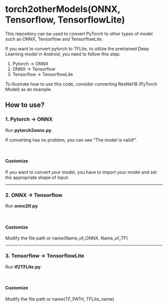 # torch2otherModels(ONNX, Tensorflow, TensorflowLite)
 
This repository can be used to convert PyTorch to other types of model such as ONNX, Tensorflow and TensorflowLite.

If you want to convert pytorch to TFLite, to utilize the pretrained Deep Learning model in Android, you need to follow this step:

1. Pytorch -> ONNX
2. ONNX -> Tensorflow
3. Tensorflow -> TensorflowLite

To illustrate how to use this code, consider converting ResNet18 (PyTorch Model) as an example.

## How to use?

### 1. Pytorch -> ONNX
Run __pytorch2onnx.py__.

If converting has no problem, you can see "The model is valid!".

<br>

#### Customize

If you want to convert your model, you have to import your model and set the appropriate shape of input.

<hr>

### 2. ONNX -> Tensorflow
Run __onnx2tf.py__.

<br>

#### Customize

Modify the file path or name(Name_of_ONNX, Name_of_TF)

<hr>

### 3. Tensorflow -> TensorflowLite
Run __tf2TFLite.py__.

<br>

#### Customize

Modify the file path or name(TF_PATH, TFLite_name)
